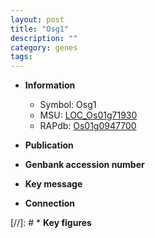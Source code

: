 ```yaml
---
layout: post
title: "Osg1"
description: ""
category: genes
tags: 
---
```


* **Information**  
    + Symbol: Osg1  
    + MSU: [LOC_Os01g71930](http://rice.uga.edu/cgi-bin/ORF_infopage.cgi?orf=LOC_Os01g71930)  
    + RAPdb: [Os01g0947700](http://rapdb.dna.affrc.go.jp/viewer/gbrowse_details/irgsp1?name=Os01g0947700)  

* **Publication**  

* **Genbank accession number**  

* **Key message**  

* **Connection**  

[//]: # * **Key figures**  


